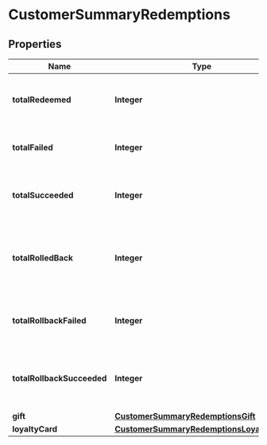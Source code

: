 

# CustomerSummaryRedemptions


## Properties

| Name | Type | Description |
|------------ | ------------- | ------------- |
|**totalRedeemed** | **Integer** | Total number of redemptions made by the customer. |
|**totalFailed** | **Integer** | Total number of redemptions that failed. |
|**totalSucceeded** | **Integer** | Total number of redemptions that succeeded. |
|**totalRolledBack** | **Integer** | Total number of redemptions that were rolled back for the customer. |
|**totalRollbackFailed** | **Integer** | Total number of redemption rollbacks that failed. |
|**totalRollbackSucceeded** | **Integer** | Total number of redemption rollbacks that succeeded. |
|**gift** | [**CustomerSummaryRedemptionsGift**](CustomerSummaryRedemptionsGift.md) |  |
|**loyaltyCard** | [**CustomerSummaryRedemptionsLoyaltyCard**](CustomerSummaryRedemptionsLoyaltyCard.md) |  |



